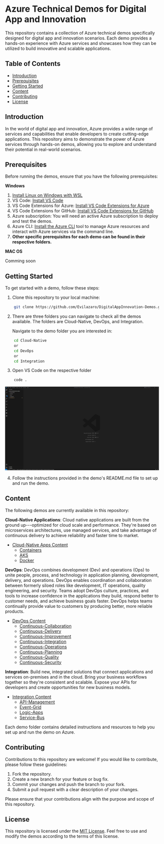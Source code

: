 Azure Technical Demos for Digital App and Innovation
====================================================

This repository contains a collection of Azure technical demos specifically designed for digital app and innovation scenarios. Each demo provides a hands-on experience with Azure services and showcases how they can be utilized to build innovative and scalable applications.

Table of Contents
-----------------

-   [Introduction](#introduction)
-   [Prerequisites](#prerequisites)
-   [Getting Started](#getting-started)
-   [Content](#content)
-   [Contributing](#contributing)
-   [License](#license)

Introduction
------------

In the world of digital app and innovation, Azure provides a wide range of services and capabilities that enable developers to create cutting-edge applications. This repository aims to demonstrate the power of Azure services through hands-on demos, allowing you to explore and understand their potential in real-world scenarios.

Prerequisites
-------------

Before running the demos, ensure that you have the following prerequisites:

**Windows**

1.  [Install Linux on Windows with WSL](https://learn.microsoft.com/en-us/windows/wsl/install)
2.  VS Code: [Install VS Code]((https://code.visualstudio.com/))
3.  VS Code Extensions for Azure: [Install VS Code Extensions for Azure](https://marketplace.visualstudio.com/search?term=Azure&target=VSCode&category=All%20categories&sortBy=Relevance)
4.  VS Code Extensions for GitHub: [Install VS Code Extensions for GitHub](https://marketplace.visualstudio.com/search?term=GitHub&target=VSCode&category=All%20categories&sortBy=Relevance)
5.  Azure subscription: You will need an active Azure subscription to deploy and test the demos.
6.  Azure CLI: [Install the Azure CLI](https://learn.microsoft.com/en-us/cli/azure/install-azure-cli) tool to manage Azure resources and interact with Azure services via the command line.
7.  **Other specific prerequisites for each demo can be found in their respective folders.**

**MAC OS**

Comming soon

Getting Started
---------------

To get started with a demo, follow these steps:

1.  Clone this repository to your local machine:
``````bash
    git clone https://github.com/Evilazaro/DigitalAppInnovation-Demos.git
``````
2.  There are three folders you can navigate to check all the demos available. The folders are Cloud-Native, DevOps, and Integration. 

    Navigate to the demo folder you are interested in:
``````bash
    cd Cloud-Native 
    or
    cd DevOps
    or
    cd Integration
``````
3. Open VS Code on the respective folder
``````bash
    code .
``````
![image](/imgs/Screenshot%202023-07-11%20160525.png)

4.  Follow the instructions provided in the demo's README.md file to set up and run the demo.

Content
-----

The following demos are currently available in this repository:

**Cloud-Native Applications**: Cloud native applications are built from the ground up---optimized for cloud scale and performance. They're based on microservices architectures, use managed services, and take advantage of continuous delivery to achieve reliability and faster time to market.

- [Cloud-Native Apps Content](/Cloud-Native/)
    - [Containers](/Cloud-Native/Containers/)
    - [AKS](/Cloud-Native/Containers/AKS/)
    - [Docker](/Cloud-Native/Containers/Docker/)


**DevOps**: DevOps combines development (Dev) and operations (Ops) to unite people, process, and technology in application planning, development, delivery, and operations. DevOps enables coordination and collaboration between formerly siloed roles like development, IT operations, quality engineering, and security. Teams adopt DevOps culture, practices, and tools to increase confidence in the applications they build, respond better to customer needs, and achieve business goals faster. DevOps helps teams continually provide value to customers by producing better, more reliable products.

- [DevOps Content][devops]
    - [Continuous-Collaboration][CC]
    - [Continuous-Delivery][CD]
    - [Continuous-Improvement][CIMP]
    - [Continuous-Integration][CI]
    - [Continuous-Operations][CO]
    - [Continuous-Planning](/DevOps/Continuous-Planning/)
    - [Continuous-Quality][CQ]
    - [Continuous-Security][CS]

**Integration**: Build new, integrated solutions that connect applications and services on-premises and in the cloud. Bring your business workflows together so they're consistent and scalable. Expose your APIs for developers and create opportunities for new business models.

- [Integration Content][int]
    - [API-Management][apim]
    - [Event-Grid][egrid]
    - [Logic-Apps][LA]
    - [Service-Bus][SBUS]

Each demo folder contains detailed instructions and resources to help you set up and run the demo on Azure.

Contributing
------------

Contributions to this repository are welcome! If you would like to contribute, please follow these guidelines:

1.  Fork the repository.
2.  Create a new branch for your feature or bug fix.
3.  Commit your changes and push the branch to your fork.
4.  Submit a pull request with a clear description of your changes.

Please ensure that your contributions align with the purpose and scope of this repository.

License
-------

This repository is licensed under the [MIT License](https://chat.openai.com/LICENSE). Feel free to use and modify the demos according to the terms of this license.

[CS]: /DevOps/Continuous-Security/
[CQ]: /DevOps/Continuous-Quality/
[CO]: /DevOps/Continuous-Operations/
[CI]: /DevOps/Continuous-Integration/
[CIMP]: /DevOps/Continuous-Improvement/
[CD]: /DevOps/Continuous-Delivery/
[CC]: /DevOps/Continuous-Collaboration/
[devops]: /DevOps/
[SBUS]: /Integration/Service-Bus/
[LA]: /Integration/Logic-Apps/
[egrid]: /Integration/Event-Grid/
[apim]: /Integration/API-Management/
[int]: /Integration/